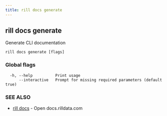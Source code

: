 ```yaml
---
title: rill docs generate
---
```

## rill docs generate

Generate CLI documentation

```
rill docs generate [flags]
```

### Global flags

```
  -h, --help          Print usage
      --interactive   Prompt for missing required parameters (default true)
```

### SEE ALSO

* [rill docs](docs.md)	 - Open docs.rilldata.com

